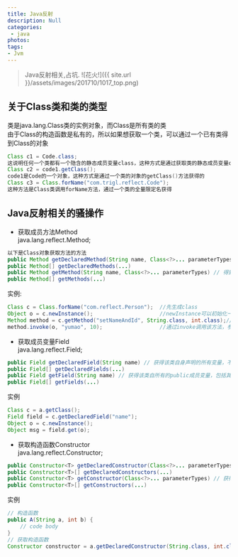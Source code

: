 ```yaml
---
title: Java反射
description: Null
categories:
 - java
photos:
tags:
- Jvm
---
```


> Java反射相关,占坑.
![花火!]({{ site.url }}/assets/images/201710/1017_top.png)

## 关于Class类和类的类型
类是java.lang.Class类的实例对象，而Class是所有类的类<br/>
由于Class的构造函数是私有的，所以如果想获取一个类，可以通过一个已有类得到Class的对象
```java
Class c1 = Code.class;
这说明任何一个类都有一个隐含的静态成员变量class，这种方式是通过获取类的静态成员变量class得到的
Class c2 = code1.getClass();
code1是Code的一个对象，这种方式是通过一个类的对象的getClass()方法获得的
Class c3 = Class.forName("com.trigl.reflect.Code");
这种方法是Class类调用forName方法，通过一个类的全量限定名获得
```

## Java反射相关的骚操作
- 获取成员方法Method<br/>
java.lang.reflect.Method;
```java
以下是Class对象获取方法的方法
public Method getDeclaredMethod(String name, Class<?>... parameterTypes) // 得到该类所有的方法，不包括父类的
public Method[] getDeclaredMethods(...)
public Method getMethod(String name, Class<?>... parameterTypes) // 得到该类所有的public方法，包括父类的
public Method[] getMethods(...)
```
实例:
```java
Class c = Class.forName("com.reflect.Person");  //先生成class
Object o = c.newInstance();                     //newInstance可以初始化一个实例
Method method = c.getMethod("setNameAndId", String.class, int.class);//获取方法
method.invoke(o, "yumao", 10);					//通过invoke调用该方法，参数第一个为实例对象，后面为具体参数值
```

- 获取成员变量Field<br/>
java.lang.reflect.Field;
```java
public Field getDeclaredField(String name) // 获得该类自身声明的所有变量，不包括其父类的变量
public Field[] getDeclaredFields(...)
public Field getField(String name) // 获得该类自所有的public成员变量，包括其父类变量
public Field[] getFields(...)
```
实例
```java
Class c = a.getClass();
Field field = c.getDeclaredField("name");
Object o = c.newInstance();
Object msg = field.get(o);
```

- 获取构造函数Constructor<br/>
java.lang.reflect.Constructor;
```java
public Constructor<T> getDeclaredConstructor(Class<?>... parameterTypes) //  获得该类所有的构造器，不包括其父类的构造器
public Constructor<T>[] getDeclaredConstructors(...)
public Constructor<T> getConstructor(Class<?>... parameterTypes) // 获得该类所以public构造器，包括父类
public Constructor<T>[] getConstructors(...)
```
实例
```java
// 构造函数
public A(String a, int b) {
    // code body
}
// 获取构造函数
Constructor constructor = a.getDeclaredConstructor(String.class, int.class);
```
